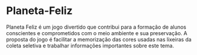 # Planeta-Feliz
Planeta Feliz é um jogo divertido que contribui para a formação de alunos conscientes e comprometidos com o meio ambiente e sua preservação. A proposta do jogo é facilitar a memorização das cores usadas nas lixeiras da coleta seletiva e trabalhar informações importantes sobre este tema.
